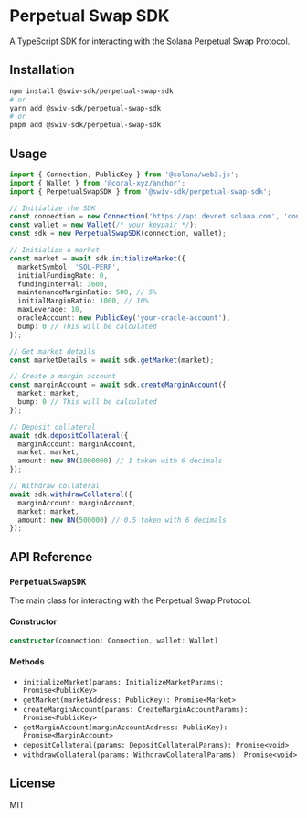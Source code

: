 # Perpetual Swap SDK

A TypeScript SDK for interacting with the Solana Perpetual Swap Protocol.

## Installation

```bash
npm install @swiv-sdk/perpetual-swap-sdk
# or
yarn add @swiv-sdk/perpetual-swap-sdk
# or
pnpm add @swiv-sdk/perpetual-swap-sdk
```

## Usage

```typescript
import { Connection, PublicKey } from '@solana/web3.js';
import { Wallet } from '@coral-xyz/anchor';
import { PerpetualSwapSDK } from '@swiv-sdk/perpetual-swap-sdk';

// Initialize the SDK
const connection = new Connection('https://api.devnet.solana.com', 'confirmed');
const wallet = new Wallet(/* your keypair */);
const sdk = new PerpetualSwapSDK(connection, wallet);

// Initialize a market
const market = await sdk.initializeMarket({
  marketSymbol: 'SOL-PERP',
  initialFundingRate: 0,
  fundingInterval: 3600,
  maintenanceMarginRatio: 500, // 5%
  initialMarginRatio: 1000, // 10%
  maxLeverage: 10,
  oracleAccount: new PublicKey('your-oracle-account'),
  bump: 0 // This will be calculated
});

// Get market details
const marketDetails = await sdk.getMarket(market);

// Create a margin account
const marginAccount = await sdk.createMarginAccount({
  market: market,
  bump: 0 // This will be calculated
});

// Deposit collateral
await sdk.depositCollateral({
  marginAccount: marginAccount,
  market: market,
  amount: new BN(1000000) // 1 token with 6 decimals
});

// Withdraw collateral
await sdk.withdrawCollateral({
  marginAccount: marginAccount,
  market: market,
  amount: new BN(500000) // 0.5 token with 6 decimals
});
```

## API Reference

### `PerpetualSwapSDK`

The main class for interacting with the Perpetual Swap Protocol.

#### Constructor

```typescript
constructor(connection: Connection, wallet: Wallet)
```

#### Methods

- `initializeMarket(params: InitializeMarketParams): Promise<PublicKey>`
- `getMarket(marketAddress: PublicKey): Promise<Market>`
- `createMarginAccount(params: CreateMarginAccountParams): Promise<PublicKey>`
- `getMarginAccount(marginAccountAddress: PublicKey): Promise<MarginAccount>`
- `depositCollateral(params: DepositCollateralParams): Promise<void>`
- `withdrawCollateral(params: WithdrawCollateralParams): Promise<void>`

## License

MIT 